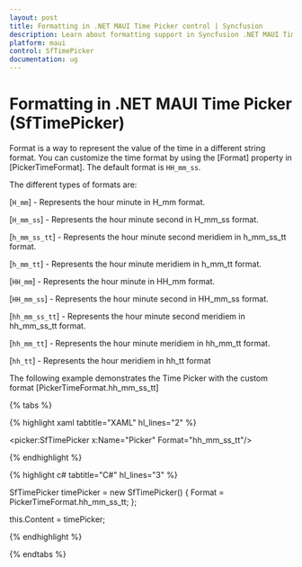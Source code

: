 ```yaml
---
layout: post
title: Formatting in .NET MAUI Time Picker control | Syncfusion
description: Learn about formatting support in Syncfusion .NET MAUI Time Picker (SfTimePicker) control and its basic features.
platform: maui
control: SfTimePicker
documentation: ug
---
```


# Formatting in .NET MAUI Time Picker (SfTimePicker)

Format is a way to represent the value of the time in a different string format. You can customize the time format by using the [Format] property in [PickerTimeFormat]. The default format is `HH_mm_ss`.


The different types of formats are:

[`H_mm`] - Represents the hour minute in H_mm format.

[`H_mm_ss`] - Represents the hour minute second in H_mm_ss format.

[`h_mm_ss_tt`] - Represents the hour minute second meridiem in h_mm_ss_tt format.

[`h_mm_tt`] - Represents the hour minute meridiem in h_mm_tt format.

[`HH_mm`] - Represents the hour minute in HH_mm format.

[`HH_mm_ss`] - Represents the hour minute second in HH_mm_ss format.

[`hh_mm_ss_tt`] - Represents the hour minute second meridiem in hh_mm_ss_tt format.

[`hh_mm_tt`] - Represents the hour minute meridiem in hh_mm_tt format.

[`hh_tt`] - Represents the hour meridiem in hh_tt format

The following example demonstrates the Time Picker with the custom format [PickerTimeFormat.hh_mm_ss_tt]

{% tabs %}

{% highlight xaml tabtitle="XAML" hl_lines="2" %}

<picker:SfTimePicker x:Name="Picker" 
                     Format="hh_mm_ss_tt"/>

{% endhighlight %}

{% highlight c# tabtitle="C#" hl_lines="3" %}  

SfTimePicker timePicker = new SfTimePicker()
{
    Format = PickerTimeFormat.hh_mm_ss_tt;
};

this.Content = timePicker;

{% endhighlight %}

{% endtabs %}